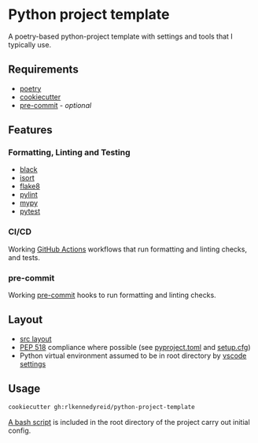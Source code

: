 # Python project template
A poetry-based python-project template with settings and tools that I typically use.

## Requirements
- [poetry](https://python-poetry.org/docs/)
- [cookiecutter](https://github.com/cookiecutter/cookiecutter)
- [pre-commit](https://github.com/pre-commit/pre-commit) - *optional*

## Features
### Formatting, Linting and Testing
- [black](https://github.com/psf/black)
- [isort](https://github.com/PyCQA/isort)
- [flake8](https://github.com/PyCQA/flake8)
- [pylint](https://github.com/PyCQA/pylint)
- [mypy](https://github.com/python/mypy)
- [pytest](https://github.com/pytest-dev/pytest)

### CI/CD
Working [GitHub Actions](https://docs.github.com/en/actions) workflows that run formatting and linting checks, and tests.

### pre-commit
Working [pre-commit](https://pre-commit.com/) hooks to run formatting and linting checks.

## Layout
- [src layout](https://blog.ionelmc.ro/2014/05/25/python-packaging/)
- [PEP 518](https://www.python.org/dev/peps/pep-0518) compliance where possible (see [pyproject.toml]({{cookiecutter.package_slug}}/pyproject.toml) and [setup.cfg]({{cookiecutter.package_slug}}/setup.cfg))
- Python virtual environment assumed to be in root directory by [vscode settings]({{cookiecutter.package_slug}}/.vscode)

## Usage

```bash
cookiecutter gh:rlkennedyreid/python-project-template
```

[A bash script]({{cookiecutter.package_slug}}/initiate-project.sh) is included in the root directory of the project carry out initial config.
